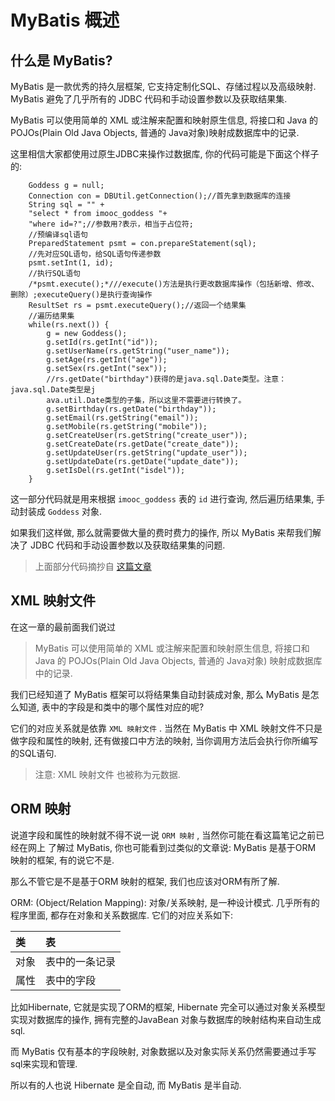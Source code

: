 # MyBatis 概述

## 什么是 MyBatis?

MyBatis 是一款优秀的持久层框架, 它支持定制化SQL、存储过程以及高级映射. MyBatis 避免了几乎所有的 JDBC 代码和手动设置参数以及获取结果集.

MyBatis 可以使用简单的 XML 或注解来配置和映射原生信息, 将接口和 Java 的 POJOs\(Plain Old Java Objects, 普通的 Java对象\)映射成数据库中的记录.

这里相信大家都使用过原生JDBC来操作过数据库, 你的代码可能是下面这个样子的:

```
    Goddess g = null;
    Connection con = DBUtil.getConnection();//首先拿到数据库的连接
    String sql = "" +
    "select * from imooc_goddess "+
    "where id=?";//参数用?表示，相当于占位符;
    //预编译sql语句
    PreparedStatement psmt = con.prepareStatement(sql);
    //先对应SQL语句，给SQL语句传递参数
    psmt.setInt(1, id);
    //执行SQL语句
    /*psmt.execute();*///execute()方法是执行更改数据库操作（包括新增、修改、删除）;executeQuery()是执行查询操作
    ResultSet rs = psmt.executeQuery();//返回一个结果集
    //遍历结果集
    while(rs.next()) {
        g = new Goddess();
        g.setId(rs.getInt("id"));
        g.setUserName(rs.getString("user_name"));
        g.setAge(rs.getInt("age"));
        g.setSex(rs.getInt("sex"));
        //rs.getDate("birthday")获得的是java.sql.Date类型。注意：java.sql.Date类型是j
        ava.util.Date类型的子集，所以这里不需要进行转换了。
        g.setBirthday(rs.getDate("birthday"));
        g.setEmail(rs.getString("email"));
        g.setMobile(rs.getString("mobile"));
        g.setCreateUser(rs.getString("create_user"));
        g.setCreateDate(rs.getDate("create_date"));
        g.setUpdateUser(rs.getString("update_user"));
        g.setUpdateDate(rs.getDate("update_date"));
        g.setIsDel(rs.getInt("isdel"));
    }
```

 这一部分代码就是用来根据 `imooc_goddess` 表的 `id` 进行查询, 然后遍历结果集, 手动封装成 `Goddess` 对象.

如果我们这样做, 那么就需要做大量的费时费力的操作, 所以 MyBatis 来帮我们解决了 JDBC 代码和手动设置参数以及获取结果集的问题.

> 上面部分代码摘抄自 [这篇文章](https://www.cnblogs.com/Qian123/p/5339164.html#_label4)

## XML 映射文件

 在这一章的最前面我们说过

> MyBatis 可以使用简单的 XML 或注解来配置和映射原生信息, 将接口和 Java 的 POJOs\(Plain Old Java Objects, 普通的 Java对象\) 映射成数据库中的记录.

我们已经知道了 MyBatis 框架可以将结果集自动封装成对象, 那么 MyBatis 是怎么知道, 表中的字段是和类中的哪个属性对应的呢?

它们的对应关系就是依靠 `XML 映射文件` . 当然在 MyBatis 中 XML 映射文件不只是做字段和属性的映射, 还有做接口中方法的映射, 当你调用方法后会执行你所编写的SQL语句.

> 注意: XML 映射文件 也被称为元数据.

##  ORM 映射

说道字段和属性的映射就不得不说一说 `ORM 映射` , 当然你可能在看这篇笔记之前已经在网上 了解过 MyBatis, 你也可能看到过类似的文章说: MyBatis 是基于ORM 映射的框架, 有的说它不是. 

那么不管它是不是基于ORM 映射的框架, 我们也应该对ORM有所了解. 

ORM: \(Object/Relation Mapping\): 对象/关系映射, 是一种设计模式. 几乎所有的程序里面, 都存在对象和关系数据库. 它们的对应关系如下:

| 类 | 表 |
| :--- | :--- |
| 对象 | 表中的一条记录 |
| 属性 | 表中的字段 |

比如Hibernate, 它就是实现了ORM的框架, Hibernate 完全可以通过对象关系模型实现对数据库的操作, 拥有完整的JavaBean 对象与数据库的映射结构来自动生成sql. 

而 MyBatis 仅有基本的字段映射, 对象数据以及对象实际关系仍然需要通过手写sql来实现和管理.

所以有的人也说 Hibernate 是全自动, 而 MyBatis 是半自动.




